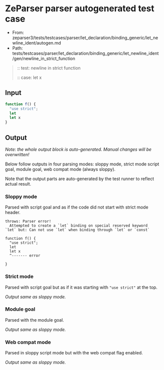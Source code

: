 # ZeParser parser autogenerated test case

- From: zeparser3/tests/testcases/parser/let_declaration/binding_generic/let_newline_ident/autogen.md
- Path: tests/testcases/parser/let_declaration/binding_generic/let_newline_ident/gen/newline_in_strict_function

> :: test: newline in strict function
>
> :: case: let x

## Input


`````js
function f() {
  "use strict";
  let
  let x
}
`````

## Output

_Note: the whole output block is auto-generated. Manual changes will be overwritten!_

Below follow outputs in four parsing modes: sloppy mode, strict mode script goal, module goal, web compat mode (always sloppy).

Note that the output parts are auto-generated by the test runner to reflect actual result.

### Sloppy mode

Parsed with script goal and as if the code did not start with strict mode header.

`````
throws: Parser error!
  Attempted to create a `let` binding on special reserved keyword `let` but: Can not use `let` when binding through `let` or `const`

function f() {
  "use strict";
  let
  let x
  ^------- error

}
`````

### Strict mode

Parsed with script goal but as if it was starting with `"use strict"` at the top.

_Output same as sloppy mode._

### Module goal

Parsed with the module goal.

_Output same as sloppy mode._

### Web compat mode

Parsed in sloppy script mode but with the web compat flag enabled.

_Output same as sloppy mode._
